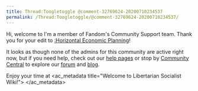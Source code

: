 ```yaml
---
title: Thread:Toogletoggle @comment-32769624-20200710234537
permalink: /Thread:Toogletoggle/@comment-32769624-20200710234537/
---
```


Hi, welcome to I'm a member of Fandom's Community Support team. Thank
you for your edit to [:Horizontal Economic
Planning](:Horizontal_Economic_Planning "wikilink")!

It looks as though none of the admins for this community are active
right now, but if you need help, check out our [help
pages](Help:Contents "wikilink") or stop by [Community
Central](w:c:community:main_page "wikilink") to explore our
[forum](w:forums "wikilink") and [blog](w:sblog "wikilink").

Enjoy your time at
<ac_metadata title="Welcome to Libertarian Socialist Wiki!">
</ac_metadata>